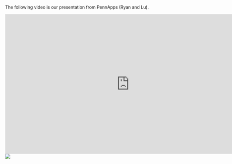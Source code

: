 The following video is our presentation from PennApps (Ryan and Lu).

<div class="project-media-element">
  <div class="yt-embed-container">
    <iframe width="800" height="450" src="http://www.youtube-nocookie.com/embed/9U5HyAXS2ow?wmode=transparent&amp;fs=1&amp;hl=en_US&amp;rel=0&amp;controls=0" frameborder="0"></iframe>
  </div>
</div>

<div class="project-media-element"><img src="$$content_url$$Decider/decider.png" /></div>
